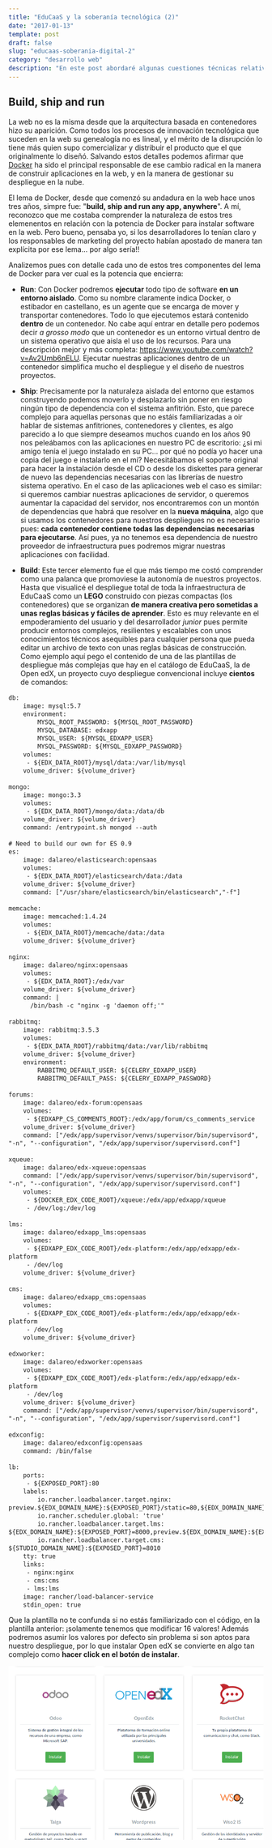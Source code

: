 ```yaml
---
title: "EduCaaS y la soberanía tecnológica (2)"
date: "2017-01-13"
template: post
draft: false
slug: "educaas-soberania-digital-2"
category: "desarrollo web"
description: "En este post abordaré algunas cuestiones técnicas relativas a la arquitectura de EduCaaS y como ayudan a avanzar hacia un mayor control del usuario sobre los contenidos y las aplicaciones que construye. Docker es una herramienta fundamental en la nueva web programable. Bajo el lema de run, ship and build el uso de los contenedores facilita el diseño de arquitecturas complejas y modulares basadas en elementos compactos fáciles de gestionar y combinar."
---
```

## Build, ship and run

La web no es la misma desde que la arquitectura basada en contenedores hizo su aparición. Como todos los procesos de innovación tecnológica que suceden en la web su genealogía no es lineal, y el mérito de la disrupción lo tiene más quien supo comercializar y distribuir el producto que el que originalmente lo diseñó. Salvando estos detalles podemos afirmar que [Docker](https://www.docker.com) ha sido el principal responsable de ese cambio radical en la manera de construir aplicaciones en la web, y en la manera de gestionar su despliegue en la nube.

El lema de Docker, desde que comenzó su andadura en la web hace unos tres años, simpre fue: "**build, ship and run any app, anywhere**". A mí, reconozco que me costaba comprender la naturaleza de estos tres elemenentos en relación con la potencia de Docker para instalar software en la web. Pero bueno, pensaba yo, si los desarrolladores lo tenían claro y los responsables de marketing del proyecto habían apostado de manera tan explícita por ese lema... por algo sería!!

Analizemos pues con detalle cada uno de estos tres componentes del lema de Docker para ver cual es la potencia que encierra:

- **Run**: Con Docker podremos **ejecutar** todo tipo de software **en un entorno aislado**. Como su nombre claramente indica Docker, o estibador en castellano, es un agente que se encarga de mover y transportar contenedores. Todo lo que ejecutemos estará contenido **dentro** de un contenedor. No cabe aquí entrar en detalle pero podemos decir _a grosso modo_ que un contenedor es un entorno virtual dentro de un sistema operativo que aisla el uso de los recursos. Para una descripción mejor y más completa: https://www.youtube.com/watch?v=Av2Umb6nELU. Ejecutar nuestras aplicaciones dentro de un contenedor simplifica mucho el despliegue y el diseño de nuestros proyectos.

- **Ship**: Precisamente por la naturaleza aislada del entorno que estamos construyendo podemos moverlo y desplazarlo sin poner en riesgo ningún tipo de dependencia con el sistema anfitrión. Esto, que parece complejo para aquellas personas que no estáis familiarizadas a oir hablar de sistemas anfitriones, contenedores y clientes, es algo parecido a lo que siempre deseamos muchos cuando en los años 90 nos peleábamos con las aplicaciones en nuestro PC de escritorio: ¿si mi amigo tenía el juego instalado en su PC... por qué no podía yo hacer una copia del juego e instalarlo en el mí? Necesitábamos el soporte original para hacer la instalación desde el CD o desde los diskettes para generar de nuevo las dependencias necesarias con las librerías de nuestro sistema operativo. En el caso de las aplicaciones web el caso es similar: si queremos cambiar nuestras aplicaciones de servidor, o queremos aumentar la capacidad del servidor, nos encontraremos con un montón de dependencias que habrá que resolver en la **nueva máquina**, algo que si usamos los contenedores para nuestros despliegues no es necesario pues: **cada contenedor contiene todas las dependencias necesarias para ejecutarse**. Así pues, ya no tenemos esa dependencia de nuestro proveedor de infraestructura pues podremos migrar nuestras aplicaciones con facilidad.

- **Build**: Este tercer elemento fue el que más tiempo me costó comprender como una palanca que promoviese la autonomía de nuestros proyectos. Hasta que visualicé el despliegue total de toda la infraestructura de EduCaaS como un **LEGO** construido con piezas compactas (los contenedores) que se organizan **de manera creativa pero sometidas a unas reglas básicas y fáciles de aprender**. Esto es muy relevante en el empoderamiento del usuario y del desarrollador _junior_ pues permite producir entornos complejos, resilientes y escalables con unos conocimientos técnicos asequibles para cualquier persona que pueda editar un archivo de texto con unas reglas básicas de construcción. Como ejemplo aquí pego el contenido de una de las plantillas de despliegue más complejas que hay en el catálogo de EduCaaS, la de Open edX, un proyecto cuyo despliegue convencional incluye **cientos** de comandos:

````
db:
    image: mysql:5.7
    environment:
        MYSQL_ROOT_PASSWORD: ${MYSQL_ROOT_PASSWORD}
        MYSQL_DATABASE: edxapp
        MYSQL_USER: ${MYSQL_EDXAPP_USER}
        MYSQL_PASSWORD: ${MYSQL_EDXAPP_PASSWORD}
    volumes:
     - ${EDX_DATA_ROOT}/mysql/data:/var/lib/mysql
    volume_driver: ${volume_driver}

mongo:
    image: mongo:3.3
    volumes:
     - ${EDX_DATA_ROOT}/mongo/data:/data/db
    volume_driver: ${volume_driver}
    command: /entrypoint.sh mongod --auth

# Need to build our own for ES 0.9
es:
    image: dalareo/elasticsearch:opensaas
    volumes:
     - ${EDX_DATA_ROOT}/elasticsearch/data:/data
    volume_driver: ${volume_driver}
    command: ["/usr/share/elasticsearch/bin/elasticsearch","-f"]

memcache:
    image: memcached:1.4.24
    volumes:
     - ${EDX_DATA_ROOT}/memcache/data:/data
    volume_driver: ${volume_driver}

nginx:
    image: dalareo/nginx:opensaas
    volumes:
     - ${EDX_DATA_ROOT}:/edx/var
    volume_driver: ${volume_driver}
    command: |
      /bin/bash -c "nginx -g 'daemon off;'"

rabbitmq:
    image: rabbitmq:3.5.3
    volumes:
     - ${EDX_DATA_ROOT}/rabbitmq/data:/var/lib/rabbitmq
    volume_driver: ${volume_driver}
    environment:
        RABBITMQ_DEFAULT_USER: ${CELERY_EDXAPP_USER}
        RABBITMQ_DEFAULT_PASS: ${CELERY_EDXAPP_PASSWORD}

forums:
    image: dalareo/edx-forum:opensaas
    volumes:
     - ${EDXAPP_CS_COMMENTS_ROOT}:/edx/app/forum/cs_comments_service
    volume_driver: ${volume_driver}
    command: ["/edx/app/supervisor/venvs/supervisor/bin/supervisord", "-n", "--configuration", "/edx/app/supervisor/supervisord.conf"]

xqueue:
    image: dalareo/edx-xqueue:opensaas
    command: ["/edx/app/supervisor/venvs/supervisor/bin/supervisord", "-n", "--configuration", "/edx/app/supervisor/supervisord.conf"]
    volumes:
     - ${DOCKER_EDX_CODE_ROOT}/xqueue:/edx/app/edxapp/xqueue
     - /dev/log:/dev/log

lms:
    image: dalareo/edxapp_lms:opensaas
    volumes:
     - ${EDXAPP_EDX_CODE_ROOT}/edx-platform:/edx/app/edxapp/edx-platform
     - /dev/log
    volume_driver: ${volume_driver}

cms:
    image: dalareo/edxapp_cms:opensaas
    volumes:
     - ${EDXAPP_EDX_CODE_ROOT}/edx-platform:/edx/app/edxapp/edx-platform
     - /dev/log
    volume_driver: ${volume_driver}

edxworker:
    image: dalareo/edxworker:opensaas
    volumes:
     - ${EDXAPP_EDX_CODE_ROOT}/edx-platform:/edx/app/edxapp/edx-platform
     - /dev/log
    volume_driver: ${volume_driver}
    command: ["/edx/app/supervisor/venvs/supervisor/bin/supervisord", "-n", "--configuration", "/edx/app/supervisor/supervisord.conf"]

edxconfig:
    image: dalareo/edxconfig:opensaas
    command: /bin/false

lb:
    ports:
     - ${EXPOSED_PORT}:80
    labels:
        io.rancher.loadbalancer.target.nginx: preview.${EDX_DOMAIN_NAME}:${EXPOSED_PORT}/static=80,${EDX_DOMAIN_NAME}:${EXPOSED_PORT}/static=80,${STUDIO_DOMAIN_NAME}:${EXPOSED_PORT}/static=80
        io.rancher.scheduler.global: 'true'
        io.rancher.loadbalancer.target.lms: ${EDX_DOMAIN_NAME}:${EXPOSED_PORT}=8000,preview.${EDX_DOMAIN_NAME}:${EXPOSED_PORT}=8000
        io.rancher.loadbalancer.target.cms: ${STUDIO_DOMAIN_NAME}:${EXPOSED_PORT}=8010
    tty: true
    links:
     - nginx:nginx
     - cms:cms
     - lms:lms
    image: rancher/load-balancer-service
    stdin_open: true

````

Que la plantilla no te confunda si no estás familiarizado con el código, en la plantilla anterior: ¡solamente tenemos que modificar 16 valores! Además podremos asumir los valores por defecto sin problema si son aptos para nuestro despliegue, por lo que instalar Open edX se convierte en algo tan complejo como **hacer click en el botón de instalar**.

![instalación](./instalar_openedx.png)
